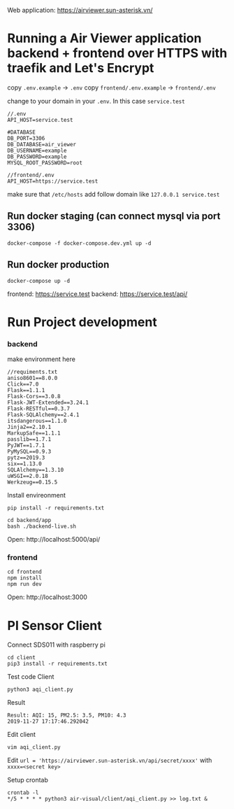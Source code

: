 Web application:
https://airviewer.sun-asterisk.vn/ 

# Running a Air Viewer application backend + frontend over HTTPS with traefik and Let's Encrypt

copy `.env.example` -> `.env`
copy `frontend/.env.example` -> `frontend/.env`

change to your domain in your `.env`. In this case `service.test`
```
//.env
API_HOST=service.test

#DATABASE
DB_PORT=3306
DB_DATABASE=air_viewer
DB_USERNAME=example
DB_PASSWORD=example
MYSQL_ROOT_PASSWORD=root
```

```
//frontend/.env
API_HOST=https://service.test
```
make sure that `/etc/hosts` add follow domain like `127.0.0.1 service.test`

## Run docker staging (can connect mysql via port 3306)

```
docker-compose -f docker-compose.dev.yml up -d
```

## Run docker production

```
docker-compose up -d
```

frontend: https://service.test
backend: https://service.test/api/

# Run Project development

### backend

make environment here
```
//requiments.txt
aniso8601==8.0.0
Click==7.0
Flask==1.1.1
Flask-Cors==3.0.8
Flask-JWT-Extended==3.24.1
Flask-RESTful==0.3.7
Flask-SQLAlchemy==2.4.1
itsdangerous==1.1.0
Jinja2==2.10.1
MarkupSafe==1.1.1
passlib==1.7.1
PyJWT==1.7.1
PyMySQL==0.9.3
pytz==2019.3
six==1.13.0
SQLAlchemy==1.3.10
uWSGI==2.0.18
Werkzeug==0.15.5
```

Install envireonment 
```
pip install -r requirements.txt

cd backend/app
bash ./backend-live.sh
```
Open: http://localhost:5000/api/

### frontend
```
cd frontend
npm install
npm run dev
```
Open: http://localhost:3000

# PI Sensor Client
Connect SDS011 with raspberry pi
```
cd client
pip3 install -r requirements.txt
```
Test code Client
```
python3 aqi_client.py
```
Result
```
Result: AQI: 15, PM2.5: 3.5, PM10: 4.3
2019-11-27 17:17:46.292042
```
Edit client
```
vim aqi_client.py
```
Edit `url = 'https://airviewer.sun-asterisk.vn/api/secret/xxxx'`
with `xxxx=<secret key>`

Setup crontab
```
crontab -l 
*/5 * * * * python3 air-visual/client/aqi_client.py >> log.txt &
```
